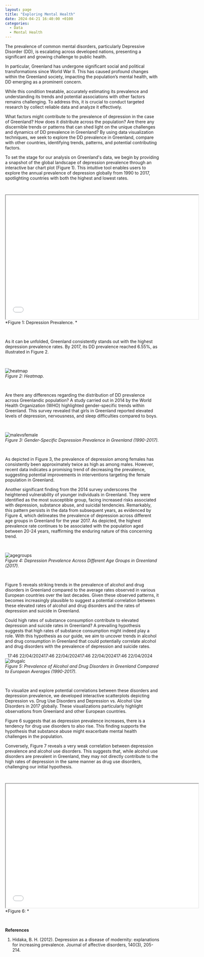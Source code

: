 ```yaml
---
layout: page
title: "Exploring Mental Health"
date: 2024-04-21 16:40:00 +0100
categories: 
  - Data
  - Mental Health
---
```


The prevalence of common mental disorders, particularly Depressive Disorder (DD), is escalating across developed nations, presenting a significant and growing challenge to public health. 

In particular, Greenland has undergone significant social and political transformations since World War II. This has caused profound changes within the Greenland society, impacting the population’s mental health, with DD emerging as a prominent concern.

While this condition treatable, accurately estimating its prevalence and understanding its trends and potential associations with other factors remains challenging. To address this, it is crucial to conduct targeted research by collect reliable data and analyze it effectively.

What factors might contribute to the prevalence of depression in the case of Greenland? How does it distribute across the population? Are there any discernible trends or patterns that can shed light on the unique challenges and dynamics of DD prevalence in Greenland? By using data visualization techniques, we seek to explore the DD prevalence in Greenland, compare with other countries, identifying trends, patterns, and potential contributing factors.

To set the stage for our analysis on Greenland's data, we begin by providing a snapshot of the global landscape of depression prevalence through an interactive bar chart plot (Figure 1). This intuitive tool enables users to explore the annual prevalence of depression globally from 1990 to 2017, spotlighting countries with both the highest and lowest rates.


&nbsp;

<iframe src="/assets/images/interactive_plot_1990_2017.html" width="630" height="405"></iframe>
*Figure 1: Depression Prevalence. *

&nbsp;

As it can be unfolded, Greenland consistently stands out with the highest depression prevalence rates. By 2017, its DD prevalence reached 6.55%, as illustrated in Figure 2.


&nbsp;

![heatmap](/assets/images/dd_heatmap.png)  
*Figure 2: Heatmap.*

&nbsp;

Are there any differences regarding the distribution of DD prevalence across Greenlandic population? A study carried out in 2014 by the World Health Organization (WHO) highlighted gender-specific trends within Greenland. This survey revealed that girls in Greenland reported elevated levels of depression, nervousness, and sleep difficulties compared to boys. 

&nbsp;

![malevsfemale](/assets/images/malevsfemale.png)  
*Figure 3: Gender-Specific Depression Prevalence in Greenland (1990-2017).*

&nbsp;

As depicted in Figure 3, the prevalence of depression among females has consistently been approximately twice as high as among males. However, recent data indicates a promising trend of decreasing the prevalence, suggesting potential improvements in interventions targeting the female population in Greenland.

Another significant finding from the 2014 survey underscores the heightened vulnerability of younger individuals in Greenland. They were identified as the most susceptible group, facing increased risks associated with depression, substance abuse, and suicidal tendencies. Remarkably, this pattern persists in the data from subsequent years, as evidenced by Figure 4, which delineates the prevalence of depression across different age groups in Greenland for the year 2017. As depicted, the highest prevalence rate continues to be associated with the population aged between 20-24 years, reaffirming the enduring nature of this concerning trend.

&nbsp;

![agegroups](/assets/images/agegreenland.png)  
*Figure 4: Depression Prevalence Across Different Age Groups in Greenland (2017).*

&nbsp;


Figure 5 reveals striking trends in the prevalence of alcohol and drug disorders in Greenland compared to the average rates observed in various European countries over the last decades. Given these observed patterns, it becomes increasingly plausible to suggest a potential correlation between these elevated rates of alcohol and drug disorders and the rates of depression and suicide in Greenland.

Could high rates of substance consumption contribute to elevated depression and suicide rates in Greenland? A prevailing hypothesis suggests that high rates of substance consumption might indeed play a role. With this hypothesis as our guide, we aim to uncover trends in alcohol and drug consumption in Greenland that could potentially correlate alcohol and drug disorders with the prevalence of depression and suicide rates.


&nbsp;
17:46 22/04/202417:46 22/04/202417:46 22/04/202417:46 22/04/2024
![drugalc](/assets/images/drugalc.png)  
*Figure 5: Prevalence of Alcohol and Drug Disorders in Greenland Compared to European Averages (1990-2017).*

&nbsp;

To visualize and explore potential correlations between these disorders and depression prevalence, we developed interactive scatterplots depicting Depression vs. Drug Use Disorders and Depression vs. Alcohol Use Disorders in 2017 globally. These visualizations particularly highlight observations from Greenland and other European countries.

Figure 6 suggests that as depression prevalence increases, there is a tendency for drug use disorders to also rise. This finding supports the hypothesis that substance abuse might exacerbate mental health challenges in the population.

Conversely, Figure 7 reveals a very weak correlation between depression prevalence and alcohol use disorders. This suggests that, while alcohol use disorders are prevalent in Greenland, they may not directly contribute to the high rates of depression in the same manner as drug use disorders, challenging our initial hypothesis.


&nbsp;

<iframe src="/assets/images/alc_drug.html" width="630" height="405"></iframe>
*Figure 6:  *

&nbsp;







**References**

1. Hidaka, B. H. (2012). Depression as a disease of modernity: explanations for increasing prevalence. Journal of affective disorders, 140(3), 205-214.


[jekyll-docs]: https://jekyllrb.com/docs/home
[jekyll-gh]:   https://github.com/jekyll/jekyll
[jekyll-talk]: https://talk.jekyllrb.com/
